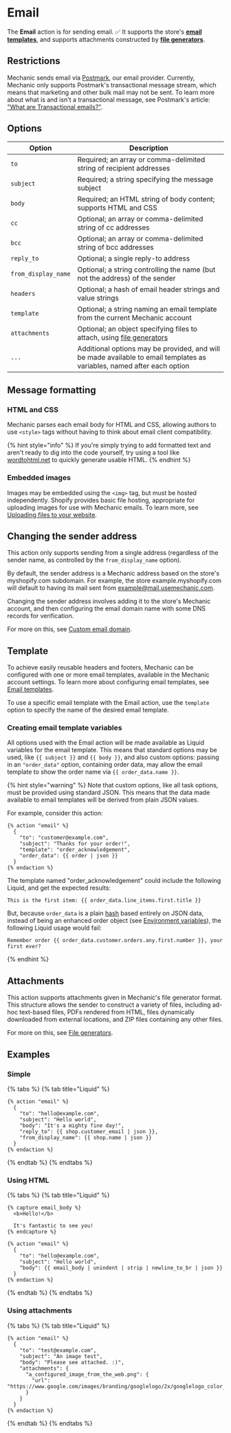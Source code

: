 # Email

The **Email** action is for sending email. ✅ It supports the store's [**email templates**](../../platform/email/templates.md), and supports attachments constructed by [**file generators**](file-generators/).

## Restrictions

Mechanic sends email via [Postmark](https://postmarkapp.com/), our email provider. Currently, Mechanic only supports Postmark's transactional message stream, which means that marketing and other bulk mail may not be sent. To learn more about what is and isn't a transactional message, see Postmark's article: ["What are Transactional emails?"](https://postmarkapp.com/support/article/804-what-are-transactional-emails).

## Options

| Option              | Description                                                                                                             |
| ------------------- | ----------------------------------------------------------------------------------------------------------------------- |
| `to`                | Required; an array or comma-delimited string of recipient addresses                                                     |
| `subject`           | Required; a string specifying the message subject                                                                       |
| `body`              | Required; an HTML string of body content; supports HTML and CSS                                                         |
| `cc`                | Optional; an array or comma-delimited string of cc addresses                                                            |
| `bcc`               | Optional; an array or comma-delimited string of bcc addresses                                                           |
| `reply_to`          | Optional; a single reply-to address                                                                                     |
| `from_display_name` | Optional; a string controlling the name (but not the address) of the sender                                             |
| `headers`           | Optional; a hash of email header strings and value strings                                                              |
| `template`          | Optional; a string naming an email template from the current Mechanic account                                           |
| `attachments`       | Optional; an object specifying files to attach, using [file generators](file-generators/)                               |
| `...`               | Additional options may be provided, and will be made available to email templates as variables, named after each option |

## Message formatting

### HTML and CSS

Mechanic parses each email body for HTML and CSS, allowing authors to use `<style>` tags without having to think about email client compatibility.

{% hint style="info" %}
If you're simply trying to add formatted text and aren't ready to dig into the code yourself, try using a tool like [wordtohtml.net](https://wordtohtml.net/) to quickly generate usable HTML.
{% endhint %}

### Embedded images

Images may be embedded using the `<img>` tag, but must be hosted independently. Shopify provides basic file hosting, appropriate for uploading images for use with Mechanic emails. To learn more, see [Uploading files to your website](https://help.shopify.com/en/manual/shopify-admin/productivity-tools/file-uploads).

## Changing the sender address

This action only supports sending from a single address (regardless of the sender name, as controlled by the `from_display_name` option).

By default, the sender address is a Mechanic address based on the store's myshopify.com subdomain. For example, the store example.myshopify.com will default to having its mail sent from example@mail.usemechanic.com.

Changing the sender address involves adding it to the store's Mechanic account, and then configuring the email domain name with some DNS records for verification.

For more on this, see [Custom email domain](../../platform/email/custom-email-domain.md).

## Template

To achieve easily reusable headers and footers, Mechanic can be configured with one or more email templates, available in the Mechanic account settings. To learn more about configuring email templates, see [Email templates](../../platform/email/templates.md).

To use a specific email template with the Email action, use the `template` option to specify the name of the desired email template.

### Creating email template variables

All options used with the Email action will be made available as Liquid variables for the email template. This means that standard options may be used, like `{{ subject }}` and `{{ body }}`, and also custom options: passing in an `"order_data"` option, containing order data, may allow the email template to show the order name via `{{ order_data.name }}`.

{% hint style="warning" %}
Note that custom options, like all task options, must be provided using standard JSON. This means that the data made available to email templates will be derived from plain JSON values.

For example, consider this action:

```liquid
{% action "email" %}
  {
    "to": "customer@example.com",
    "subject": "Thanks for your order!",
    "template": "order_acknowledgement",
    "order_data": {{ order | json }}
  }
{% endaction %}
```

The template named "order\_acknowledgement" could include the following Liquid, and get the expected results:

```liquid
This is the first item: {{ order_data.line_items.first.title }}
```

But, because `order_data` is a plain [hash](../../platform/liquid/keyword-literals/hash.md) based entirely on JSON data, instead of being an enhanced order object (see [Environment variables](../tasks/code/environment-variables.md)), the following Liquid usage would fail:

```liquid
Remember order {{ order_data.customer.orders.any.first.number }}, your first ever?
```
{% endhint %}

## Attachments

This action supports attachments given in Mechanic's file generator format. This structure allows the sender to construct a variety of files, including ad-hoc text-based files, PDFs rendered from HTML, files dynamically downloaded from external locations, and ZIP files containing any other files.

For more on this, see [File generators](file-generators/).

## Examples

### Simple

{% tabs %}
{% tab title="Liquid" %}
```liquid
{% action "email" %}
  {
    "to": "hello@example.com",
    "subject": "Hello world",
    "body": "It's a mighty fine day!",
    "reply_to": {{ shop.customer_email | json }},
    "from_display_name": {{ shop.name | json }}
  }
{% endaction %}
```
{% endtab %}
{% endtabs %}

### Using HTML

{% tabs %}
{% tab title="Liquid" %}
```liquid
{% capture email_body %}
  <b>Hello!</b>

  It's fantastic to see you!
{% endcapture %}

{% action "email" %}
  {
    "to": "hello@example.com",
    "subject": "Hello world",
    "body": {{ email_body | unindent | strip | newline_to_br | json }}
  }
{% endaction %}
```
{% endtab %}
{% endtabs %}

### Using attachments

{% tabs %}
{% tab title="Liquid" %}
```liquid
{% action "email" %}
  {
    "to": "test@example.com",
    "subject": "An image test",
    "body": "Please see attached. :)",
    "attachments": {
      "a_configured_image_from_the_web.png": {
        "url": "https://www.google.com/images/branding/googlelogo/2x/googlelogo_color_272x92dp.png"
      }
    }
  }
{% endaction %}
```
{% endtab %}
{% endtabs %}
